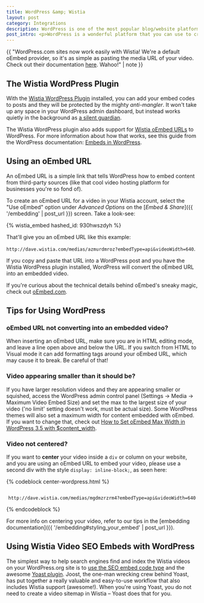 ```yaml
---
title: WordPress &amp; Wistia
layout: post
category: Integrations
description: WordPress is one of the most popular blog/website platforms out there, and Wistia videos work quite well in the WordPress environment.
post_intro: <p>WordPress is a wonderful platform that you can use to create powerful websites, but it can sometimes strip out important parts of Wistia embed codes. Fortunately, there's an easy fix for that!</p> <p>To use Wistia and WordPress together in harmony, check out the <a href="#the_wistia_wordpress_plugin">Wistia WordPress plugin</a>. </p>
---
```


{{ "WordPress.com sites now work easily with Wistia! We're a default oEmbed provider, so it's as simple as pasting the media URL of your video. Check out their documentation <a href='https://en.support.wordpress.com/videos/wistia/'>here</a>. Wahoo!" | note }}

## The Wistia WordPress Plugin

With the [Wistia WordPress Plugin](https://wordpress.org/plugins/wistia-wordpress-oembed-plugin/) installed, you can add your embed codes to posts and they will be protected by the mighty _anti-mangler_. It won't take up any space in your WordPress admin dashboard, but instead works quietly in the background as <a href="//fast.wistia.net/embed/iframe/yr4ecy1p28?popover=true" class="wistia-popover[height=360,playerColor=84afde,width=640]">a silent guardian</a><script charset="ISO-8859-1" src="//fast.wistia.com/assets/external/popover-v1.js"></script><script src="//fast.wistia.net/static/iframe-api-v1.js"></script>.

The Wistia WordPress plugin also adds support for [Wistia oEmbed URLs](#using_an_oembed_url) to WordPress. For more information about how that works, see this guide from the WordPress documentation: [Embeds in WordPress](http://codex.wordpress.org/Embeds).


## Using an oEmbed URL

An oEmbed URL is a simple link that tells WordPress how to embed content from third-party sources (like that cool video hosting platform for businesses you're so fond of). 

To create an oEmbed URL for a video in your Wistia account, select the "Use oEmbed" option under _Advanced Options_ on the [_Embed & Share_]({{ '/embedding' | post_url }}) screen. Take a look-see:

{% wistia_embed hashed_id: 930hwszdyh %}

That'll give you an oEmbed URL like this example: 

`http://dave.wistia.com/medias/azmurdmroz?embedType=api&videoWidth=640`. 

If you copy and paste that URL into a WordPress post and you have the Wistia WordPress plugin installed, WordPress will convert the oEmbed URL into an embedded video.

If you're curious about the technical details behind oEmbed's sneaky magic, check out [oEmbed.com](http://oembed.com).


## Tips for Using WordPress

### oEmbed URL not converting into an embedded video?
When inserting an oEmbed URL, make sure you are in HTML editing mode, and leave a line open above and below the URL. If you switch from HTML to Visual mode it can add formatting tags around your oEmbed URL, which may cause it to break. Be careful of that!

### Video appearing smaller than it should be?
If you have larger resolution videos and they are appearing smaller or squished, access the WordPress admin control panel (Settings -> Media -> Maximum Video Embed Size) and set the max to the largest size of your video ('no limit' setting doesn't work, must be actual size). Some WordPress themes will also set a maximum width for content embedded with oEmbed. If you want to change that, check out [How to Set oEmbed Max Width in WordPress 3.5 with $content_width](http://www.wpbeginner.com/wp-themes/how-to-set-oembed-max-width-in-wordpress-3-5-with-content_width/).

### Video not centered?
If you want to **center** your video inside a `div` or column on your website,
and you are using an oEmbed URL to embed your video, please use a second div with the
style `display: inline-block;`, as seen here:

{% codeblock center-wordpress.html %}
<div style="text-align: center;">
  <div style="display: inline-block;">

    http://dave.wistia.com/medias/mgdmzrzrm4?embedType=api&videoWidth=640

  </div>
</div>
{% endcodeblock %}

For more info on centering your video, refer to our tips in the [embedding documentation]({{ '/embedding#styling_your_embed' | post_url }}).


## Using Wistia Video SEO Embeds with WordPress

The simplest way to help search engines find and index the Wistia videos on your WordPress.org site is to [use the SEO embed code type](http://wistia.com/doc/video-seo#using_the_video_seo_embed_type) and the awesome [Yoast plugin](http://yoast.com/wordpress/video-seo/). Joost, the one-man wrecking crew behind Yoast, has put together a really valuable and easy-to-use workflow that also includes Wistia support (awesome!). When you're using Yoast, you do not need to create a video sitemap in Wistia – Yoast does that for you.


<script src="//fast.wistia.com/labs/play-when-visible/plugin.js"></script>
<script>
  window.wistiaEmbedShepherdReady = function(){
    wistiaEmbeds.onFind(function(video) {
    if (video.hashedId() !== 'unia2qw6p9') {
      video.addPlugin('playWhenVisible', {
        src: '//fast.wistia.com/labs/play-when-visible/plugin.js',
        outsideIframe: true
      });
    }
  });
  }
</script>
<script>
  wistiaJQuery(document).bind("wistia-popover", function(event, iframe) {
    iframe.wistiaApi.bind("end", function() {
      wistiaJQuery.fancybox.close();
    });
  });
</script>
